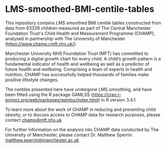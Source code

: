 # LMS-smoothed-BMI-centile-tables
This repository contains LMS smoothed BMI centile tables constructed from data from 63339 children measured as part of The Central Manchester Foundation Trust's Child Health and Measurement Programme (CHAMP), analysed in partnership with The University of Manchester (https://www.champ.cmft.nhs.uk/). 

Manchester University NHS Foundation Trust (MFT) has committed to producing a digital growth chart for every child. A child’s growth pattern is a fundamental indicator of health and wellbeing as well as a predictor of future health and wellbeing. Comprising a team of experts in health and nutrition, CHAMP has successfully helped thousands of families make positive lifestyle changes.

The centiles presented here have undergone LMS smoothing, and have been fitted using the R package GAMLSS (https://cran.r-project.org/web/packages/gamlss/index.html) in R version 3.4.1.

To learn more about the work of CHAMP in reducing and preventing child obesity, or to discuss access to CHAMP data for research purposes, please contact champ@mft.nhs.uk

For further information on the analysis into CHAMP data conducted by The University of Manchester, please contact Dr. Matthew Sperrin: matthew.sperrin@manchester.ac.uk
